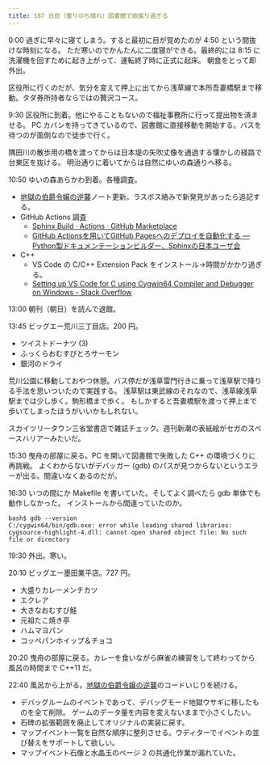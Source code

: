 ```yaml
---
title: 187 日目（曇りのち晴れ）図書館で欲張り過ぎる
---
```


0:00 過ぎに早々に寝てしまう。すると最初に目が覚めたのが 4:50 という間抜けな時刻になる。
ただ寒いのでかんたんに二度寝ができる。最終的には 8:15 に洗濯機を回すために起き上がって、運転終了時に正式に起床。
朝食をとって即外出。

区役所に行くのだが、気分を変えて押上に出てから浅草線で本所吾妻橋駅まで移動。タダ券所持者ならではの贅沢コース。

9:30 区役所に到着。他にやることもないので福祉事務所に行って提出物を済ませる。
PC カバンを持ってきているので、図書館に直接移動を開始する。バスを待つのが面倒なので徒歩で行く。

隅田川の散歩用の橋を渡ってからは日本堤の矢吹丈像を通過する懐かしの経路で台東区を抜ける。
明治通りに着いてからは自然にゆいの森通りへ移る。

10:50 ゆいの森あらかわ到着。各種調査。

* [地獄の伯爵令嬢の逆襲][bshf20]ノート<!-- https://gist.github.com/showa-yojyo/b34365fa9692bdb435b03e32339532e7 -->更新。ラスボス絡みで新発見があったら追記する。
* GitHub Actions 調査
  * [Sphinx Build · Actions · GitHub Marketplace](https://github.com/marketplace/actions/sphinx-build)
  * [GitHub Actionsを用いてGitHub Pagesへのデプロイを自動化する — Python製ドキュメンテーションビルダー、Sphinxの日本ユーザ会](https://sphinx-users.jp/cookbook/githubaction/index.html)
* C++
  * VS Code の C/C++ Extension Pack をインストール→時間がかかり過ぎる。
  * [Setting up VS Code for C using Cygwin64 Compiler and Debugger on Windows - Stack Overflow](https://stackoverflow.com/questions/56457209/setting-up-vs-code-for-c-using-cygwin64-compiler-and-debugger-on-windows)

13:00 朝刊（朝日）を読んで退館。

13:45 ビッグエー荒川三丁目店。200 円。

* ツイストドーナツ (3)
* ふっくらおむすびとろサーモン
* 銀河のドライ

荒川公園に移動しておやつ休憩。バス停だが浅草雷門行きに乗って浅草駅で降りる手法を思いついたので実践する。
浅草駅は東武線のそれなので、浅草線浅草駅までは少し歩く。駒形橋まで歩く。
もしかすると吾妻橋駅を渡って押上まで歩いてしまったほうがいいかもしれない。

スカイツリータウン三省堂書店で雑誌チェック。週刊新潮の表紙絵がセガのスペースハリアーみたいだ。

15:30 曳舟の部屋に戻る。PC を開いて図書館で失敗した C++ の環境づくりに再挑戦。
よくわからないがデバッガー (gdb) のパスが見つからないというエラーが出る。間違いなくあるのだが。

16:30 いつの間にか Makefile を書いていた。そしてよく調べたら gdb 単体でも動作しなかった。
インストールから間違っていたのか。

```console
bash$ gdb --version
C:/cygwin64/bin/gdb.exe: error while loading shared libraries: cygsource-highlight-4.dll: cannot open shared object file: No such file or directory
```

19:30 外出。寒い。

20:10 ビッグエー墨田業平店。727 円。

* 大盛りカレーメンチカツ
* エクレア
* 大きなおむすび鮭
* 元祖たこ焼き亭
* ハムマヨパン
* コッペパンホイップ＆チョコ

20:20 曳舟の部屋に戻る。カレーを食いながら麻雀の練習をして終わってから 風呂の時間まで C++11 だ。

22:40 風呂から上がる。[地獄の伯爵令嬢の逆襲][bshf20]のコードいじりを続ける。

* デバッグルームのイベントであって、デバッグモード地獄ウサギに移したものを全て削除。
  ゲームのデータ量を内容を変えないままで小さくしたい。
* 石碑の拡張範囲を廃止してオリジナルの実装に戻す。
* マップイベント一覧を自然な順序に整列させる。ウディターでイベントの並び替えをサポートして欲しい。
* マップイベント石像と水晶玉のページ 2 の共通化作業が漏れていた。

[bshf20]: https://wodifes.net/game/show/412
